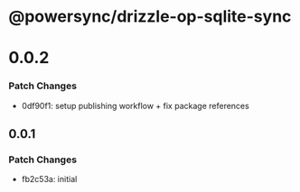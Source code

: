 # @powersync/drizzle-op-sqlite-sync

# 0.0.2

### Patch Changes

- 0df90f1: setup publishing workflow + fix package references

## 0.0.1

### Patch Changes

- fb2c53a: initial
